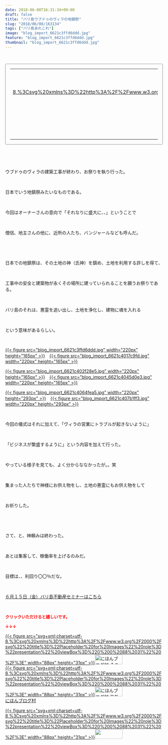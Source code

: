 ```yaml
---
date: 2018-06-08T16:31:34+09:00
draft: false
title: "バリ島ウブドゥのヴィラの地鎮祭"
slug: "2018/06/08/163134"
tags: ["バリ島あれこれ"]
image: "blog_import_6621c3ffd6ddd.jpg"
feature: "blog_import_6621c3ffd6ddd.jpg"
thumbnail: "blog_import_6621c3ffd6ddd.jpg"
---
```

<p> </p><div contenteditable="false" style="padding: 15px; border-radius: 4px; border: 1px dotted currentColor; border-image: none;"><table border="0" cellpadding="0" cellspacing="0" style="margin: 0px; table-layout: fixed;" width="100%">	<tbody width="100%">		<tr>			<td aligin="center" style="vertical-align: middle;" width="95"><span style="text-align: center; display: block;"><a href="affiliate.do?affiliateId=37402785" alt0="BlogAffiliate" target="_blank" rel="nofollow">{{< figure src="svg+xml;charset=utf-8,%3Csvg%20xmlns%3D%22http%3A%2F%2Fwww.w3.org%2F2000%2Fsvg%22%20title%3D%22Placeholder%20for%20Images%22%20role%3D%22presentation%22%20viewBox%3D%220%200%201%201%22%20%2F%3E"  >}}<noscript><img alt="稼げる人の常識、稼げない人の常識" border="0" data-img="affiliate" src="https://images-fe.ssl-images-amazon.com/images/I/51Ft8zEBpkL._SL160_.jpg" style="margin: 0px; vertical-align: middle; max-width: 95px;"></noscript></a></span></td>			<td style="line-height: 1.5; padding-left: 15px; vertical-align: middle;"><a href="affiliate.do?affiliateId=37402785" alt0="BlogAffiliate" target="_blank" rel="nofollow">稼げる人の常識、稼げない人の常識</a>			<div style="padding: 3px 0px;">1,200円</div>			<div style="font-size: 0.83em;">Amazon</div></td>		</tr>	</tbody></table></div><p> </p><p> </p><p>ウブドゥのヴィラの建築工事が終わり、お祭りを執り行った。</p><p> </p><p>日本でいう地鎮祭みたいなものである。</p><p> </p><p>今回はオーナーさんの意向で「それなりに盛大に、、」ということで</p><p> </p><p>僧侶、地主さんの他に、近所の人たち、バンジャールなども呼んだ。</p><p> </p><p> </p><p>日本での地鎮祭は、その土地の神（氏神）を鎮め、土地を利用する許しを得て、</p><p> </p><p>工事中の安全と建築物が永くその場所に建っていられることを願うお祭りである。</p><p> </p><p>バリ島のそれは、悪霊を追い出し、土地を浄化し、建物に魂を入れる</p><p> </p><p>という意味があるらしい。</p><p> </p><p><a href="blog_import_6621c3ffd6ddd.jpg">{{< figure src="blog_import_6621c3ffd6ddd.jpg" width="220px" height="165px" >}}</a>　<a href="blog_import_6621c4017c9fd.jpg">{{< figure src="blog_import_6621c4017c9fd.jpg" width="220px" height="165px" >}}</a></p><p><a href="blog_import_6621c402f28e5.jpg">{{< figure src="blog_import_6621c402f28e5.jpg" width="220px" height="165px" >}}</a>　<a href="blog_import_6621c4045d0e3.jpg">{{< figure src="blog_import_6621c4045d0e3.jpg" width="220px" height="165px" >}}</a></p><p><a href="blog_import_6621c4064fea5.jpg">{{< figure src="blog_import_6621c4064fea5.jpg" width="220px" height="293px" >}}</a>　<a href="blog_import_6621c407b1ff3.jpg">{{< figure src="blog_import_6621c407b1ff3.jpg" width="220px" height="293px" >}}</a></p><p> </p><p>今回の儀式はそれに加えて、「ヴィラの営業にトラブルが起きないように」</p><p> </p><p>「ビジネスが繁盛するように」という内容を加えて行った。</p><p> </p><p>やっている様子を見ても、よく分からななかったが。。笑</p><p> </p><p>集まった人たちで神様にお供え物をし、土地の悪霊にもお供え物をして</p><p> </p><p>お祈りした。</p><p> </p><p> </p><p>さて、と、神頼みは終わった。</p><p> </p><p>あとは集客して、稼働率を上げるのみだ。</p><p> </p><p>目標は、、利回り〇〇％だな。</p><p> </p><p><span style="text-decoration: underline;"><a href="iin.co.jp" target="_blank">６月１５日（金）バリ島不動産セミナーはこちら</a></span></p><p> </p><p><font color="#ff0000" size="2"><strong>クリックいただけると嬉しいです。</strong></font></p><p><font color="#ff0000" size="2"><strong>↓↓↓</strong></font></p><p><a href="ranking.html?p_cid=01260127" id="&amp;blogmura_banner" target="_blank">{{< figure src="svg+xml;charset=utf-8,%3Csvg%20xmlns%3D%22http%3A%2F%2Fwww.w3.org%2F2000%2Fsvg%22%20title%3D%22Placeholder%20for%20Images%22%20role%3D%22presentation%22%20viewBox%3D%220%200%2088%2031%22%20%2F%3E" width="88px" height="31px" >}}<noscript><img alt="にほんブログ村 その他生活ブログ 不動産投資へ" border="0" height="31" src="https://img-proxy.blog-video.jp/images?url=http%3A%2F%2Flife.blogmura.com%2Fhudousantoushi%2Fimg%2Fhudousantoushi88_31.gif" width="88"></noscript></a><br/><a href="ranking.html?p_cid=01260127" target="_blank">{{< figure src="svg+xml;charset=utf-8,%3Csvg%20xmlns%3D%22http%3A%2F%2Fwww.w3.org%2F2000%2Fsvg%22%20title%3D%22Placeholder%20for%20Images%22%20role%3D%22presentation%22%20viewBox%3D%220%200%2088%2031%22%20%2F%3E" width="88px" height="31px" >}}<noscript><img alt="にほんブログ村 海外生活ブログ バリ島情報へ" border="0" height="31" src="https://img-proxy.blog-video.jp/images?url=http%3A%2F%2Foverseas.blogmura.com%2Fbali%2Fimg%2Fbali88_31.gif" width="88"></noscript></a><br/><a href="ranking.html?p_cid=01260127" target="_blank">にほんブログ村</a></p><p><a href="link.php?1804582" title="人気ブログランキングへ">{{< figure src="svg+xml;charset=utf-8,%3Csvg%20xmlns%3D%22http%3A%2F%2Fwww.w3.org%2F2000%2Fsvg%22%20title%3D%22Placeholder%20for%20Images%22%20role%3D%22presentation%22%20viewBox%3D%220%200%2088%2031%22%20%2F%3E" width="88px" height="31px" >}}<noscript><img border="0" height="31" src="https://blog.with2.net/img/banner/banner_22.gif" width="88"></noscript></a></p><p> </p>

